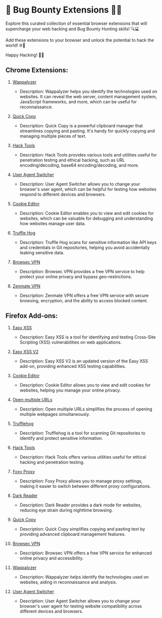 # 🐛 Bug Bounty Extensions 🕵️‍♂️

Explore this curated collection of essential browser extensions that will supercharge your web hacking and Bug Bounty Hunting skills! 🔍💻

Add these extensions to your browser and unlock the potential to hack the world! 🌐🌟

Happy Hacking! 🚀🔐

## Chrome Extensions:

1. [Wappalyzer](https://chrome.google.com/webstore/detail/wappalyzer-technology-pro/gppongmhjkpfnbhagpmjfkannfbllamg)
   - Description: Wappalyzer helps you identify the technologies used on websites. It can reveal the web server, content management system, JavaScript frameworks, and more, which can be useful for reconnaissance.

2. [Quick Copy](https://chrome.google.com/webstore/detail/quick-copy-most-powerful/koedeplaimlocjhkpcjnfpfpmmaheacf)
   - Description: Quick Copy is a powerful clipboard manager that streamlines copying and pasting. It's handy for quickly copying and managing multiple pieces of text.

3. [Hack Tools](https://chrome.google.com/webstore/detail/hack-tools/cmbndhnoonmghfofefkcccljbkdpamhi)
   - Description: Hack Tools provides various tools and utilities useful for penetration testing and ethical hacking, such as URL encoding/decoding, base64 encoding/decoding, and more.

4. [User Agent Switcher](https://chrome.google.com/webstore/detail/user-agent-switcher-and-m/bhchdcejhohfmigjafbampogmaanbfkg)
   - Description: User Agent Switcher allows you to change your browser's user agent, which can be helpful for testing how websites respond to different devices and browsers.

5. [Cookie Editor](https://chrome.google.com/webstore/detail/cookie-editor/hlkenndednhfkekhgcdicdfddnkalmdm)
   - Description: Cookie Editor enables you to view and edit cookies for websites, which can be valuable for debugging and understanding how websites manage user data.

6. [Truffle Hog](https://chrome.google.com/webstore/detail/trufflehog/bafhdnhjnlcdbjcdcnafhdcphhnfnhjc)
   - Description: Truffle Hog scans for sensitive information like API keys and credentials in Git repositories, helping you avoid accidentally leaking sensitive data.

7. [Browsec VPN](https://chrome.google.com/webstore/detail/browsec-vpn-free-vpn-for/omghfjlpggmjjaagoclmmobgdodcjboh)
   - Description: Browsec VPN provides a free VPN service to help protect your online privacy and bypass geo-restrictions.

8. [Zenmate VPN](https://chrome.google.com/webstore/detail/free-vpn-zenmate-best-vpn/fdcgdnkidjaadafnichfpabhfomcebme)
   - Description: Zenmate VPN offers a free VPN service with secure browsing, encryption, and the ability to access blocked content.

## Firefox Add-ons:

1. [Easy XSS](https://addons.mozilla.org/en-US/firefox/addon/easy-xss/)
   - Description: Easy XSS is a tool for identifying and testing Cross-Site Scripting (XSS) vulnerabilities on web applications.

2. [Easy XSS V2](https://addons.mozilla.org/en-US/firefox/addon/easy-xss-v2/)
   - Description: Easy XSS V2 is an updated version of the Easy XSS add-on, providing enhanced XSS testing capabilities.

3. [Cookie Editor](https://addons.mozilla.org/en-US/firefox/addon/cookie-editor/?utm_source=addons.mozilla.org&utm_medium=referral&utm_content=search)
   - Description: Cookie Editor allows you to view and edit cookies for websites, helping you manage your online privacy.

4. [Open multiple URLs](https://addons.mozilla.org/en-US/firefox/addon/open-multiple-urls/?utm_source=addons.mozilla.org&utm_medium=referral&utm_content=search)
   - Description: Open multiple URLs simplifies the process of opening multiple webpages simultaneously.

5. [Trufflehog](https://addons.mozilla.org/en-US/firefox/addon/trufflehog/?utm_source=addons.mozilla.org&utm_medium=referral&utm_content=search)
   - Description: Trufflehog is a tool for scanning Git repositories to identify and protect sensitive information.

6. [Hack Tools](https://addons.mozilla.org/en-US/firefox/addon/hacktools/?utm_source=addons.mozilla.org&utm_medium=referral&utm_content=search)
   - Description: Hack Tools offers various utilities useful for ethical hacking and penetration testing.

7. [Foxy Proxy](https://addons.mozilla.org/en-US/firefox/addon/foxyproxy-standard/?utm_source=addons.mozilla.org&utm_medium=referral&utm_content=search)
   - Description: Foxy Proxy allows you to manage proxy settings, making it easier to switch between different proxy configurations.

8. [Dark Reader](https://addons.mozilla.org/en-US/firefox/addon/darkreader/?utm_source=addons.mozilla.org&utm_medium=referral&utm_content=search)
   - Description: Dark Reader provides a dark mode for websites, reducing eye strain during nighttime browsing.

9. [Quick Copy](https://addons.mozilla.org/en-US/firefox/addon/quickcopy/?utm_source=addons.mozilla.org&utm_medium=referral&utm_content=search)
   - Description: Quick Copy simplifies copying and pasting text by providing advanced clipboard management features.

10. [Browsec VPN](https://addons.mozilla.org/en-US/firefox/addon/browsec/?utm_source=addons.mozilla.org&utm_medium=referral&utm_content=search)
    - Description: Browsec VPN offers a free VPN service for enhanced online privacy and accessibility.

11. [Wappalyzer](https://addons.mozilla.org/en-US/firefox/addon/wappalyzer/)
    - Description: Wappalyzer helps identify the technologies used on websites, aiding in reconnaissance and analysis.

12. [User Agent Switcher](https://addons.mozilla.org/en-US/firefox/addon/user-agent-string-switcher/?utm_source=addons.mozilla.org&utm_medium=referral&utm_content=search)
    - Description: User Agent Switcher allows you to change your browser's user agent for testing website compatibility across different devices and browsers.
